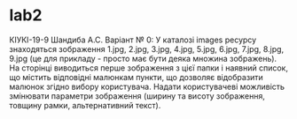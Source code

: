 # lab2
КІУКІ-19-9 Шандиба А.С. 
Варіант № 0: У каталозі images ресурсу знаходяться зображення 1.jpg, 2.jpg, 3.jpg, 4.jpg, 5.jpg, 6.jpg, 7.jpg, 8.jpg, 9.jpg (це для прикладу - просто має бути деяка множина зображень). На сторінці виводиться перше зображення з цієї папки і наявний список, що містить відповідні малюнкам пункти, що дозволяє відобразити малюнок згідно вибору користувача. Надати користувачеві можливість змінювати параметри зображення (ширину та висоту зображення, товщину рамки, альтернативний текст). 
